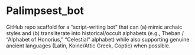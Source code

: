 # Palimpsest_bot
GitHub repo scaffold for a “script-writing bot” that can (a) mimic archaic styles and (b) transliterate into historical/occult alphabets (e.g., Theban / “Alphabet of Honorius,” “Celestial” alphabet) while also supporting genuine ancient languages (Latin, Koine/Attic Greek, Coptic) when possible.
